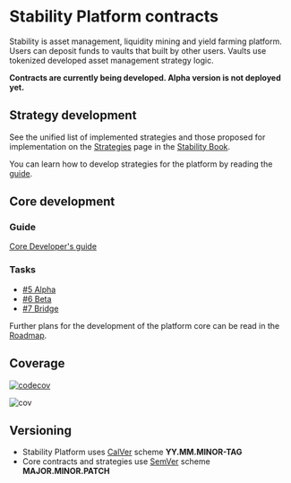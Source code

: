 # Stability Platform contracts

Stability is asset management, liquidity mining and yield farming platform. Users can deposit funds to vaults that built by other users.
Vaults use tokenized developed asset management strategy logic.

**Contracts are currently being developed. Alpha version is not deployed yet.**

## Strategy development

See the unified list of implemented strategies and those proposed for implementation on the [Strategies](https://book.stabilitydao.org/strategies.html) page in the [Stability Book](https://book.stabilitydao.org).

You can learn how to develop strategies for the platform by reading the [guide](./src/strategies/README.md).

## Core development

### Guide

[Core Developer's guide](./src/core/README.md)

### Tasks

* [#5 Alpha](https://github.com/stabilitydao/stability-platform-contracts/issues/5)
* [#6 Beta](https://github.com/stabilitydao/stability-platform-contracts/issues/6)
* [#7 Bridge](https://github.com/stabilitydao/stability-platform-contracts/issues/7)

Further plans for the development of the platform core can be read in the [Roadmap](https://book.stabilitydao.org/roadmap.html).

## Coverage

[![codecov](https://codecov.io/gh/stabilitydao/stability-platform-contracts/graph/badge.svg?token=HXU4SR81AV)](https://codecov.io/gh/stabilitydao/stability-platform-contracts)

![cov](https://codecov.io/gh/stabilitydao/stability-platform-contracts/graphs/tree.svg?token=HXU4SR81AV)

## Versioning

* Stability Platform uses [CalVer](https://calver.org/) scheme **YY.MM.MINOR-TAG**
* Core contracts and strategies use [SemVer](https://semver.org/) scheme **MAJOR.MINOR.PATCH**
